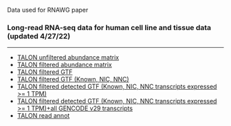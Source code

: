 Data used for RNAWG paper

### Long-read RNA-seq data for human cell line and tissue data (updated 4/27/22)
--------------------------------------------------------------------------------
<!-- * [TALON database]() -->
* [TALON unfiltered abundance matrix](https://drive.google.com/file/d/1BfGPx7egkEjXandqk7ztVI_T89DnpTCv/view?usp=sharing)
* [TALON filtered abundance matrix](https://drive.google.com/file/d/102CmWTUyIpgNpcpyc-mb1KHogvhTtJ9t/view?usp=sharing)
* [TALON filtered GTF](https://drive.google.com/file/d/1XLfUGfuRmx7rFhvQHdjMv-LfIpAHxYkb/view?usp=sharing)
* [TALON filtered GTF (Known, NIC, NNC)](https://drive.google.com/file/d/16rn2VAL7MylJaVhKoTPDPwkOVGoL3HNU/view?usp=sharing)
* [TALON filtered detected GTF (Known, NIC, NNC transcripts expressed >= 1 TPM)](https://drive.google.com/file/d/1QvkG7H5C3v24ItSGpYjdCcFO_xJbUt6m/view?usp=sharing)
* [TALON filtered detected GTF (Known, NIC, NNC transcripts expressed >= 1 TPM)+all GENCODE v29 transcripts](https://drive.google.com/file/d/1v80w2Podqh1dLbfOAAHtUFsitEVaL7lD/view?usp=sharing)
* [TALON read annot](https://drive.google.com/file/d/1ZBMd4p73TlYsox5KNEkqJqm_u9xvQec7/view?usp=sharing)
<!-- * [SwanGraph of filtered data (Known, NIC, NNC)]() -->


<!-- ### Long-read RNA-seq data for human cell line and tissue data (updated 3/8/22)
--------------------------------------------------------------------------------
* [TALON database](https://drive.google.com/file/d/1QIYMmrDP6rJAOEPv5hjzIl33Ja8NJ0NE/view?usp=sharing)
* [TALON unfiltered abundance matrix](https://drive.google.com/file/d/1nvjxv_HZHHy_w1qde_z_qGJPePsEmKHk/view?usp=sharing)
* [TALON filtered abundance matrix](https://drive.google.com/file/d/1repLKHfQYV66MEv0FweyKJxtvvs4sFlj/view?usp=sharing)
* [TALON filtered GTF](https://drive.google.com/file/d/1O_Vd5-SjyBE9MjxFsoLBjD43Tx7kw-T5/view?usp=sharing)
* [TALON filtered GTF (Known, NIC, NNC)](https://drive.google.com/file/d/1O_Vd5-SjyBE9MjxFsoLBjD43Tx7kw-T5/view?usp=sharing)
* [TALON read annot](https://drive.google.com/file/d/194GuCA3l1lhI5e1Gsok5Xb9-vh7qf43i/view?usp=sharing)
* [SwanGraph of filtered data (Known, NIC, NNC)](https://drive.google.com/file/d/1o1-vjDh_yplA6YxMu5a7ucyQTIP615bR/view?usp=sharing) -->


<!-- ### Long-read RNA-seq data for human cell line and tissue data (updated 11/29/21)
--------------------------------------------------------------------------------
* [TALON database](https://drive.google.com/file/d/1pDoR4PUrD8HBilPbDKi6rnBoqztzgj3K/view?usp=sharing)
* [TALON unfiltered abundance matrix](https://drive.google.com/file/d/1UPFATfhHHGTsehZNEhiDrX2LLNp33NXr/view?usp=sharing)
* [TALON filtered abundance matrix](https://drive.google.com/file/d/16QVv8ORYI9B8XGP7vIDVeO0hHqrj3r-z/view?usp=sharing)
* [TALON filtered GTF](https://drive.google.com/file/d/1PJW5FYmdqXdS-LDxhfQyMSezD3YO_QWz/view?usp=sharing)
* [TALON read annot](https://drive.google.com/file/d/15EuBAFf7WQCd_HybrjKdSvkYoImIe_8F/view?usp=sharing) -->
